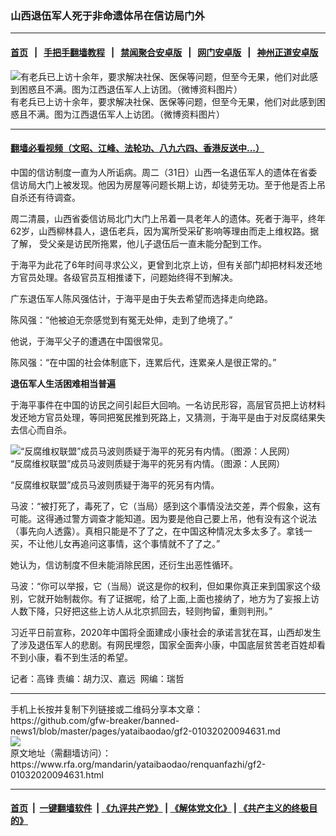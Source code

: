 ### 山西退伍军人死于非命遗体吊在信访局门外
------------------------

#### [首页](https://github.com/gfw-breaker/banned-news1/blob/master/README.md) &nbsp;&nbsp;|&nbsp;&nbsp; [手把手翻墙教程](https://github.com/gfw-breaker/guides/wiki) &nbsp;&nbsp;|&nbsp;&nbsp; [禁闻聚合安卓版](https://github.com/gfw-breaker/bn-android) &nbsp;&nbsp;|&nbsp;&nbsp; [网门安卓版](https://github.com/oGate2/oGate) &nbsp;&nbsp;|&nbsp;&nbsp; [神州正道安卓版](https://github.com/SzzdOgate/update) 



<div id="headerimg">
 <img alt="有老兵已上访十余年，要求解决社保、医保等问题，但至今无果，他们对此感到困惑且不满。图为江西退伍军人上访团。（微博资料图片）" src="https://www.rfa.org/mandarin/yataibaodao/renquanfazhi/gf2-01032020094631.html/gf1p.jpg/@@images/79e45d94-3332-4273-8124-1e449e8a115f.jpeg" title="有老兵已上访十余年，要求解决社保、医保等问题，但至今无果，他们对此感到困惑且不满。图为江西退伍军人上访团。（微博资料图片）"/>
 <div id="headerimgcontents">
  <div id="headerimgcaption">
   <span>
    有老兵已上访十余年，要求解决社保、医保等问题，但至今无果，他们对此感到困惑且不满。图为江西退伍军人上访团。（微博资料图片）
   </span>
   <!-- zoomattribute -->
  </div>
  <!-- headerimgcaption -->
 </div>
 <!-- headerimagecontents -->
</div>

<hr/>


#### [翻墙必看视频（文昭、江峰、法轮功、八九六四、香港反送中...）](http://167.172.214.107/home.html)

<div id="storytext">
 <div>
  <div class="slot_header">
  </div>
 </div>
 <p>
 </p>
 <p>
  中国的信访制度一直为人所诟病。周二（31日）山西一名退伍军人的遗体在省委信访局大门上被发现。他因为房屋等问题长期上访，却徒劳无功。至于他是否上吊自杀还有待调查。
 </p>
 <p>
  周二清晨，山西省委信访局北门大门上吊着一具老年人的遗体。死者于海平，终年62岁，山西柳林县人，退伍老兵，因为寓所受采矿影响等理由而走上维权路。据了解， 受父亲是访民所拖累，他儿子退伍后一直未能分配到工作。
 </p>
 <p>
 </p>
 <p>
 </p>
 <p>
  于海平为此花了6年时间寻求公义，更曾到北京上访，但有关部门却把材料发还地方官员处理。各级官员互相推诿下，问题始终得不到解决。
 </p>
 <p>
  广东退伍军人陈风强估计，于海平是由于失去希望而选择走向绝路。
 </p>
 <p>
  陈风强：“他被迫无奈感觉到有冤无处伸，走到了绝境了。”
 </p>
 <p>
  他说，于海平父子的遭遇在中国很常见。
 </p>
 <p>
  陈风强：“在中国的社会体制底下，连累后代，连累亲人是很正常的。”
 </p>
 <p>
  <b>
   退伍军人生活困难相当普遍
  </b>
  <b>
  </b>
 </p>
 <p>
  于海平事件在中国的访民之间引起巨大回响。一名访民形容，高层官员把上访材料发还地方官员处理，等同把冤民推到死路上，又猜测，于海平是由于对反腐结果失去信心而自杀。
 </p>
 <p>
 </p>
 <p>
  <div class="image-inline captioned" style="width:1480px;">
   <div style="width:1480px;">
    <img alt="“反腐维权联盟”成员马波则质疑于海平的死另有内情。（图源：人民网）" src="https://www.rfa.org/mandarin/yataibaodao/renquanfazhi/gf2-01032020094631.html/a503304.jpg" title="“反腐维权联盟”成员马波则质疑于海平的死另有内情。（图源：人民网）"/>
   </div>
   <div class="image-caption">
    <span style="width:1480px;">
     “反腐维权联盟”成员马波则质疑于海平的死另有内情。（图源：人民网）
    </span>
    <span class="copyright">
    </span>
   </div>
  </div>
 </p>
 <p>
  “反腐维权联盟”成员马波则质疑于海平的死另有内情。
 </p>
 <p>
  马波：“被打死了，毒死了，它（当局）感到这个事情没法交差，弄个假象，这有可能。这得通过警方调查才能知道。因为要是他自己要上吊，他有没有这个说法（事先向人透露）。真相只能是不了了之，在中国这种情况太多太多了。拿钱一买，不让他儿女再追问这事情，这个事情就不了了之。”
 </p>
 <p>
  她认为，信访制度不但未能消除民困，还衍生出恶性循环。
 </p>
 <p>
  马波：“你可以举报，它（当局）说这是你的权利，但如果你真正来到国家这个级别，它就开始制裁你。有了证据呢，给了上面,上面也接纳了，地方为了妄报上访人数下降，只好把这些上访人从北京抓回去，轻则拘留，重则判刑。”
 </p>
 <p>
  习近平日前宣称，2020年中国将全面建成小康社会的承诺言犹在耳，山西却发生了涉及退伍军人的悲剧。有网民埋怨，国家全面奔小康，中国底层贫苦老百姓却看不到小康，看不到生活的希望。
 </p>
 <p>
  记者：高锋 责编：胡力汉、嘉远  网编：瑞哲
 </p>
</div>

<hr/>
手机上长按并复制下列链接或二维码分享本文章：<br/>
https://github.com/gfw-breaker/banned-news1/blob/master/pages/yataibaodao/gf2-01032020094631.md <br/>
<a href='https://github.com/gfw-breaker/banned-news1/blob/master/pages/yataibaodao/gf2-01032020094631.md'><img src='https://github.com/gfw-breaker/banned-news1/blob/master/pages/yataibaodao/gf2-01032020094631.md.png'/></a> <br/>
原文地址（需翻墙访问）：https://www.rfa.org/mandarin/yataibaodao/renquanfazhi/gf2-01032020094631.html


------------------------
#### [首页](https://github.com/gfw-breaker/banned-news1/blob/master/README.md) &nbsp;|&nbsp; [一键翻墙软件](https://github.com/gfw-breaker/nogfw/blob/master/README.md) &nbsp;| [《九评共产党》](https://github.com/gfw-breaker/9ping.md/blob/master/README.md#九评之一评共产党是什么) | [《解体党文化》](https://github.com/gfw-breaker/jtdwh.md/blob/master/README.md) | [《共产主义的终极目的》](https://github.com/gfw-breaker/gczydzjmd.md/blob/master/README.md)


<img src='http://gfw-breaker.win/banned-news/pages/yataibaodao/gf2-01032020094631.md' width='0px' height='0px'/>